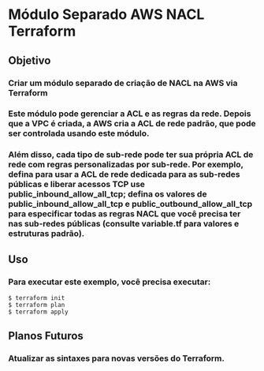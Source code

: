 # **Módulo Separado AWS NACL Terraform**

## **Objetivo**

### **Criar um módulo separado de criação de NACL na AWS via Terraform**

### Este módulo pode gerenciar a ACL e as regras da rede. Depois que a VPC é criada, a AWS cria a ACL de rede padrão, que pode ser controlada usando este módulo.

### Além disso, cada tipo de sub-rede pode ter sua própria ACL de rede com regras personalizadas por sub-rede. Por exemplo, defina para usar a ACL de rede dedicada para as sub-redes públicas e liberar acessos TCP use public_inbound_allow_all_tcp; defina os valores de public_inbound_allow_all_tcp e public_outbound_allow_all_tcp para especificar todas as regras NACL que você precisa ter nas sub-redes públicas (consulte variable.tf para valores e estruturas padrão).

## **Uso**

### Para executar este exemplo, você precisa executar:

```
$ terraform init
$ terraform plan
$ terraform apply
```

## **Planos Futuros**

### Atualizar as sintaxes para novas versões do Terraform.